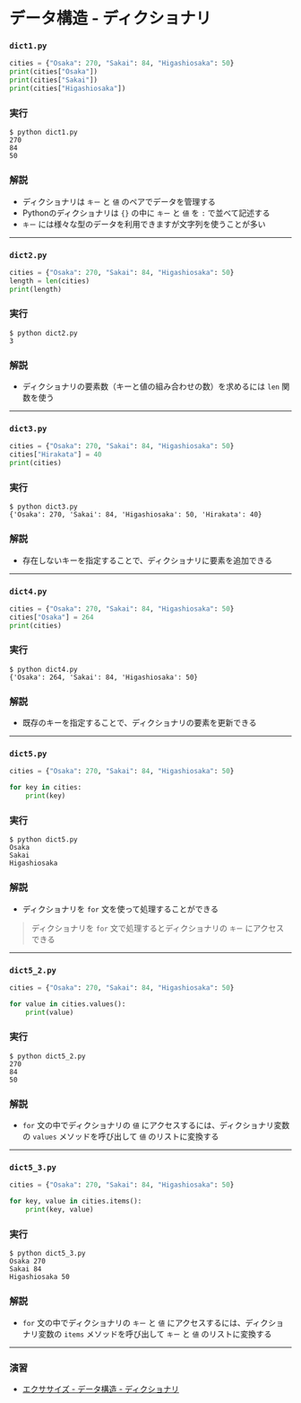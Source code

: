 # データ構造 - ディクショナリ

### `dict1.py`

``` python
cities = {"Osaka": 270, "Sakai": 84, "Higashiosaka": 50}
print(cities["Osaka"])
print(cities["Sakai"])
print(cities["Higashiosaka"])
```

### 実行

``` 
$ python dict1.py 
270
84
50
```

### 解説

* ディクショナリは `キー` と `値` のペアでデータを管理する
* Pythonのディクショナリは `{}` の中に `キー` と `値` を `:` で並べて記述する
* `キー` には様々な型のデータを利用できますが文字列を使うことが多い

---

### `dict2.py`

``` python
cities = {"Osaka": 270, "Sakai": 84, "Higashiosaka": 50}
length = len(cities)
print(length)
```

### 実行

``` 
$ python dict2.py
3
```

### 解説

* ディクショナリの要素数（キーと値の組み合わせの数）を求めるには `len` 関数を使う

---

### `dict3.py`


``` python
cities = {"Osaka": 270, "Sakai": 84, "Higashiosaka": 50}
cities["Hirakata"] = 40
print(cities)
```

### 実行

``` 
$ python dict3.py 
{'Osaka': 270, 'Sakai': 84, 'Higashiosaka': 50, 'Hirakata': 40}
```

### 解説

* 存在しないキーを指定することで、ディクショナリに要素を追加できる

---

### `dict4.py`

``` python
cities = {"Osaka": 270, "Sakai": 84, "Higashiosaka": 50}
cities["Osaka"] = 264
print(cities)
```

### 実行

``` 
$ python dict4.py
{'Osaka': 264, 'Sakai': 84, 'Higashiosaka': 50}
```

### 解説

* 既存のキーを指定することで、ディクショナリの要素を更新できる


---

### `dict5.py`

``` python
cities = {"Osaka": 270, "Sakai": 84, "Higashiosaka": 50}

for key in cities:
    print(key)
```

### 実行

``` 
$ python dict5.py
Osaka
Sakai
Higashiosaka
```

### 解説

* ディクショナリを `for` 文を使って処理することができる

> ディクショナリを `for` 文で処理するとディクショナリの `キー` にアクセスできる

---

### `dict5_2.py`

``` python
cities = {"Osaka": 270, "Sakai": 84, "Higashiosaka": 50}

for value in cities.values():
    print(value)
```

### 実行

``` 
$ python dict5_2.py
270
84
50
```

### 解説

* `for` 文の中でディクショナリの `値` にアクセスするには、ディクショナリ変数の `values` メソッドを呼び出して `値` のリストに変換する

---

### `dict5_3.py`

``` python
cities = {"Osaka": 270, "Sakai": 84, "Higashiosaka": 50}

for key, value in cities.items():
    print(key, value)
```

### 実行

``` 
$ python dict5_3.py
Osaka 270
Sakai 84
Higashiosaka 50
```

### 解説

* `for` 文の中でディクショナリの `キー` と `値` にアクセスするには、ディクショナリ変数の `items` メソッドを呼び出して `キー` と `値` のリストに変換する

---

### 演習

* [エクササイズ - データ構造 - ディクショナリ](../ex/07_basic_ex.md)
